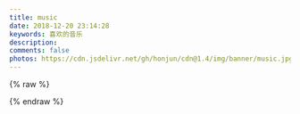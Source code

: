 ```yaml
---
title: music
date: 2018-12-20 23:14:28
keywords: 喜欢的音乐
description:
comments: false
photos: https://cdn.jsdelivr.net/gh/honjun/cdn@1.4/img/banner/music.jpg
---
```


{% raw %}
<meting-js
  server="netease"
  type="playlist"
  id="2731690811"
  mutex="true">
</meting-js>

<meting-js
  server="netease"
  type="playlist"
  id="419239189"
  mutex="true">
</meting-js>
{% endraw %}
